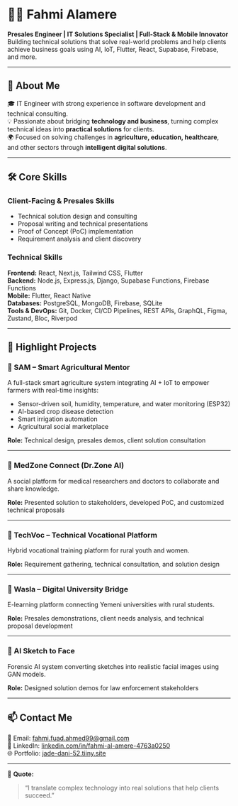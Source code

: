 # 👨‍💻 Fahmi Alamere

**Presales Engineer | IT Solutions Specialist | Full-Stack & Mobile Innovator**  
Building technical solutions that solve real-world problems and help clients achieve business goals using AI, IoT, Flutter, React, Supabase, Firebase, and more.

---

## 🚀 About Me

🎓 IT Engineer with strong experience in software development and technical consulting.  
💡 Passionate about bridging **technology and business**, turning complex technical ideas into **practical solutions** for clients.  
🌍 Focused on solving challenges in **agriculture, education, healthcare**, and other sectors through **intelligent digital solutions**.

---

## 🛠️ Core Skills

### Client-Facing & Presales Skills
- Technical solution design and consulting
- Proposal writing and technical presentations
- Proof of Concept (PoC) implementation
- Requirement analysis and client discovery

### Technical Skills
**Frontend:** React, Next.js, Tailwind CSS, Flutter  
**Backend:** Node.js, Express.js, Django, Supabase Functions, Firebase Functions  
**Mobile:** Flutter, React Native  
**Databases:** PostgreSQL, MongoDB, Firebase, SQLite  
**Tools & DevOps:** Git, Docker, CI/CD Pipelines, REST APIs, GraphQL, Figma, Zustand, Bloc, Riverpod  

---

## 📂 Highlight Projects

### 🔹 SAM – Smart Agricultural Mentor
A full-stack smart agriculture system integrating AI + IoT to empower farmers with real-time insights:
- Sensor-driven soil, humidity, temperature, and water monitoring (ESP32)
- AI-based crop disease detection
- Smart irrigation automation
- Agricultural social marketplace

**Role:** Technical design, presales demos, client solution consultation

---

### 🔹 MedZone Connect (Dr.Zone AI)
A social platform for medical researchers and doctors to collaborate and share knowledge.

**Role:** Presented solution to stakeholders, developed PoC, and customized technical proposals

---

### 🔹 TechVoc – Technical Vocational Platform
Hybrid vocational training platform for rural youth and women.

**Role:** Requirement gathering, technical consultation, and solution design

---

### 🔹 Wasla – Digital University Bridge
E-learning platform connecting Yemeni universities with rural students.

**Role:** Presales demonstrations, client needs analysis, and technical proposal development

---

### 🔹 AI Sketch to Face
Forensic AI system converting sketches into realistic facial images using GAN models.

**Role:** Designed solution demos for law enforcement stakeholders

---

## 📫 Contact Me

📧 Email: fahmi.fuad.ahmed99@gmail.com  
💼 LinkedIn: [linkedin.com/in/fahmi-al-amere-4763a0250](https://linkedin.com/in/fahmi-al-amere-4763a0250)  
🌐 Portfolio: [jade-dani-52.tiiny.site](https://jade-dani-52.tiiny.site)

---

💬 **Quote:**  
> “I translate complex technology into real solutions that help clients succeed.”